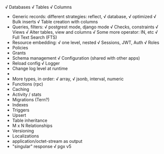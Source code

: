 √ Databases
√ Tables
√ Columns
* Generic records: different strategies: reflect, √ database, √ optimized
√ Bulk inserts
√ Table creation with columns 
* Queries, filters: √ postgrest mode, django mode
√ Checks, constraints
√ Views
√ Alter tables, view and columns
√ Some more operator: IN, etc
√ Full Text Search (FTS)
* Resource embedding: √ one level, nested
√ Sessions, JWT, Auth
√ Roles
* Policies
* Grants
* Schema management
√ Configuration (shared with other apps) 
* Reload config
√ Logger
* Change log level at runtime
* 
* More types, in order: √ array, √ jsonb, interval, numeric
* Functions (rpc)
* Caching
* Activity / stats
* Migrations (Tern?)
* Indexes
* Triggers
* Upsert
* Table inheritance
* M x N Relationships
* Versioning
* Localizations
* application/octet-stream as output
* "singular" response
√ pgx v5
